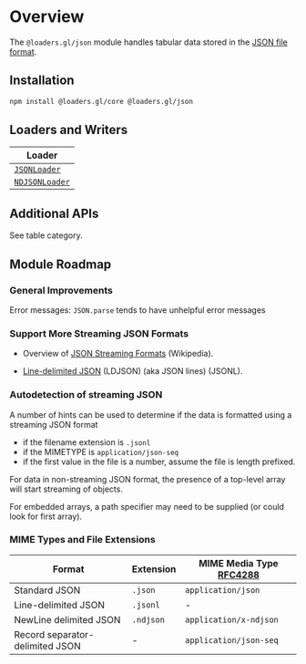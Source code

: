 # Overview

The `@loaders.gl/json` module handles tabular data stored in the [JSON file format](https://www.json.org/json-en.html).

## Installation

```bash
npm install @loaders.gl/core @loaders.gl/json
```

## Loaders and Writers

| Loader                                                          |
| --------------------------------------------------------------- |
| [`JSONLoader`](modules/json/docs/api-reference/json-loader)     |
| [`NDJSONLoader`](modules/json/docs/api-reference/ndjson-loader) |

## Additional APIs

See table category.

## Module Roadmap

### General Improvements

Error messages: `JSON.parse` tends to have unhelpful error messages

### Support More Streaming JSON Formats

- Overview of [JSON Streaming Formats](https://en.wikipedia.org/wiki/JSON_streaming) (Wikipedia).

- [Line-delimited JSON](http://jsonlines.org/) (LDJSON) (aka JSON lines) (JSONL).

### Autodetection of streaming JSON

A number of hints can be used to determine if the data is formatted using a streaming JSON format

- if the filename extension is `.jsonl`
- if the MIMETYPE is `application/json-seq`
- if the first value in the file is a number, assume the file is length prefixed.

For data in non-streaming JSON format, the presence of a top-level array will start streaming of objects.

For embedded arrays, a path specifier may need to be supplied (or could look for first array).

### MIME Types and File Extensions

| Format                          | Extension | MIME Media Type [RFC4288](https://www.ietf.org/rfc/rfc4288.txt) |
| ------------------------------- | --------- | --------------------------------------------------------------- |
| Standard JSON                   | `.json`   | `application/json`                                              |
| Line-delimited JSON             | `.jsonl`  | -                                                               |
| NewLine delimited JSON          | `.ndjson` | `application/x-ndjson`                                          |
| Record separator-delimited JSON | -         | `application/json-seq`                                          |
